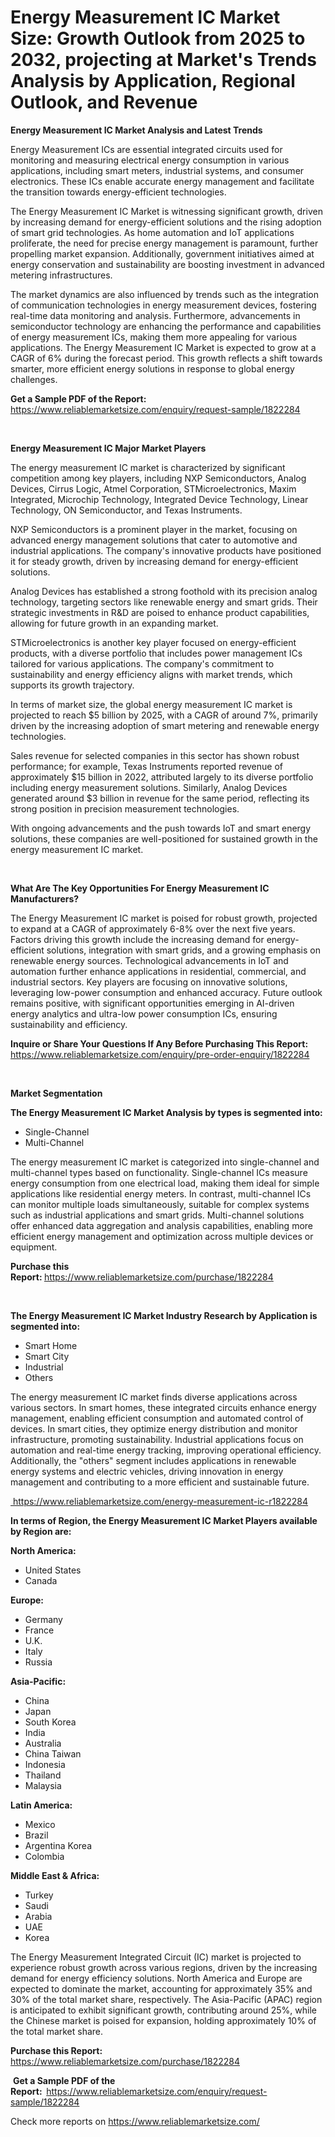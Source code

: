 <p><h1>Energy Measurement IC Market Size: Growth Outlook from 2025 to 2032, projecting at Market's Trends Analysis by Application, Regional Outlook, and Revenue</h1></p><p><strong>Energy Measurement IC Market Analysis and Latest Trends</strong></p>
<p><p>Energy Measurement ICs are essential integrated circuits used for monitoring and measuring electrical energy consumption in various applications, including smart meters, industrial systems, and consumer electronics. These ICs enable accurate energy management and facilitate the transition towards energy-efficient technologies. </p><p>The Energy Measurement IC Market is witnessing significant growth, driven by increasing demand for energy-efficient solutions and the rising adoption of smart grid technologies. As home automation and IoT applications proliferate, the need for precise energy management is paramount, further propelling market expansion. Additionally, government initiatives aimed at energy conservation and sustainability are boosting investment in advanced metering infrastructures.</p><p>The market dynamics are also influenced by trends such as the integration of communication technologies in energy measurement devices, fostering real-time data monitoring and analysis. Furthermore, advancements in semiconductor technology are enhancing the performance and capabilities of energy measurement ICs, making them more appealing for various applications. The Energy Measurement IC Market is expected to grow at a CAGR of 6% during the forecast period. This growth reflects a shift towards smarter, more efficient energy solutions in response to global energy challenges.</p></p>
<p><strong>Get a Sample PDF of the Report:&nbsp;</strong> <a href="https://www.reliablemarketsize.com/enquiry/request-sample/1822284?utm_campaign=2272&utm_medium=2&utm_source=Github&utm_content=ia&utm_term=10022025&utm_id=energy-measurement-ic">https://www.reliablemarketsize.com/enquiry/request-sample/1822284</a></p>
<p>&nbsp;</p>
<p><strong>Energy Measurement IC Major Market Players</strong></p>
<p><p>The energy measurement IC market is characterized by significant competition among key players, including NXP Semiconductors, Analog Devices, Cirrus Logic, Atmel Corporation, STMicroelectronics, Maxim Integrated, Microchip Technology, Integrated Device Technology, Linear Technology, ON Semiconductor, and Texas Instruments. </p><p>NXP Semiconductors is a prominent player in the market, focusing on advanced energy management solutions that cater to automotive and industrial applications. The company's innovative products have positioned it for steady growth, driven by increasing demand for energy-efficient solutions.</p><p>Analog Devices has established a strong foothold with its precision analog technology, targeting sectors like renewable energy and smart grids. Their strategic investments in R&D are poised to enhance product capabilities, allowing for future growth in an expanding market.</p><p>STMicroelectronics is another key player focused on energy-efficient products, with a diverse portfolio that includes power management ICs tailored for various applications. The company's commitment to sustainability and energy efficiency aligns with market trends, which supports its growth trajectory.</p><p>In terms of market size, the global energy measurement IC market is projected to reach $5 billion by 2025, with a CAGR of around 7%, primarily driven by the increasing adoption of smart metering and renewable energy technologies.</p><p>Sales revenue for selected companies in this sector has shown robust performance; for example, Texas Instruments reported revenue of approximately $15 billion in 2022, attributed largely to its diverse portfolio including energy measurement solutions. Similarly, Analog Devices generated around $3 billion in revenue for the same period, reflecting its strong position in precision measurement technologies. </p><p>With ongoing advancements and the push towards IoT and smart energy solutions, these companies are well-positioned for sustained growth in the energy measurement IC market.</p></p>
<p>&nbsp;</p>
<p><strong>What Are The Key Opportunities For Energy Measurement IC Manufacturers?</strong></p>
<p><p>The Energy Measurement IC market is poised for robust growth, projected to expand at a CAGR of approximately 6-8% over the next five years. Factors driving this growth include the increasing demand for energy-efficient solutions, integration with smart grids, and a growing emphasis on renewable energy sources. Technological advancements in IoT and automation further enhance applications in residential, commercial, and industrial sectors. Key players are focusing on innovative solutions, leveraging low-power consumption and enhanced accuracy. Future outlook remains positive, with significant opportunities emerging in AI-driven energy analytics and ultra-low power consumption ICs, ensuring sustainability and efficiency.</p></p>
<p><strong>Inquire or Share Your Questions If Any Before Purchasing This Report:</strong> <a href="https://www.reliablemarketsize.com/enquiry/pre-order-enquiry/1822284?utm_campaign=2272&utm_medium=2&utm_source=Github&utm_content=ia&utm_term=10022025&utm_id=energy-measurement-ic">https://www.reliablemarketsize.com/enquiry/pre-order-enquiry/1822284</a></p>
<p>&nbsp;</p>
<p><strong>Market Segmentation</strong></p>
<p><strong>The Energy Measurement IC Market Analysis by types is segmented into:</strong></p>
<p><ul><li>Single-Channel</li><li>Multi-Channel</li></ul></p>
<p><p>The energy measurement IC market is categorized into single-channel and multi-channel types based on functionality. Single-channel ICs measure energy consumption from one electrical load, making them ideal for simple applications like residential energy meters. In contrast, multi-channel ICs can monitor multiple loads simultaneously, suitable for complex systems such as industrial applications and smart grids. Multi-channel solutions offer enhanced data aggregation and analysis capabilities, enabling more efficient energy management and optimization across multiple devices or equipment.</p></p>
<p><strong>Purchase this Report:&nbsp;</strong><a href="https://www.reliablemarketsize.com/purchase/1822284?utm_campaign=2272&utm_medium=2&utm_source=Github&utm_content=ia&utm_term=10022025&utm_id=energy-measurement-ic">https://www.reliablemarketsize.com/purchase/1822284</a></p>
<p>&nbsp;</p>
<p><strong>The Energy Measurement IC Market Industry Research by Application is segmented into:</strong></p>
<p><ul><li>Smart Home</li><li>Smart City</li><li>Industrial</li><li>Others</li></ul></p>
<p><p>The energy measurement IC market finds diverse applications across various sectors. In smart homes, these integrated circuits enhance energy management, enabling efficient consumption and automated control of devices. In smart cities, they optimize energy distribution and monitor infrastructure, promoting sustainability. Industrial applications focus on automation and real-time energy tracking, improving operational efficiency. Additionally, the "others" segment includes applications in renewable energy systems and electric vehicles, driving innovation in energy management and contributing to a more efficient and sustainable future.</p></p>
<p><a href="https://www.reliablemarketsize.com/energy-measurement-ic-r1822284?utm_campaign=2272&utm_medium=2&utm_source=Github&utm_content=ia&utm_term=10022025&utm_id=energy-measurement-ic">&nbsp;https://www.reliablemarketsize.com/energy-measurement-ic-r1822284</a></p>
<p><strong>In terms of Region, the Energy Measurement IC Market Players available by Region are:</strong></p>
<p>
    <p> <strong> North America: </strong>
        <ul>
            <li>United States</li>
            <li>Canada</li>
        </ul>
        </p> 
    <p> <strong> Europe: </strong>
        <ul>
            <li>Germany</li>
            <li>France</li>
            <li>U.K.</li>
            <li>Italy</li>
            <li>Russia</li>
        </ul>
        </p> 
    <p> <strong> Asia-Pacific: </strong>
        <ul>
            <li>China</li>
            <li>Japan</li>
            <li>South Korea</li>
            <li>India</li>
            <li>Australia</li>
            <li>China Taiwan</li>
            <li>Indonesia</li>
            <li>Thailand</li>
            <li>Malaysia</li>
        </ul>
        </p> 
    <p> <strong> Latin America: </strong>
        <ul>
            <li>Mexico</li>
            <li>Brazil</li>
            <li>Argentina Korea</li>
            <li>Colombia</li>
        </ul>
        </p> 
    <p> <strong> Middle East & Africa: </strong>
        <ul>
            <li>Turkey</li>
            <li>Saudi</li>
            <li>Arabia</li>
            <li>UAE</li>
            <li>Korea</li>
        </ul>
    </p>
    </p>
<p><p>The Energy Measurement Integrated Circuit (IC) market is projected to experience robust growth across various regions, driven by the increasing demand for energy efficiency solutions. North America and Europe are expected to dominate the market, accounting for approximately 35% and 30% of the total market share, respectively. The Asia-Pacific (APAC) region is anticipated to exhibit significant growth, contributing around 25%, while the Chinese market is poised for expansion, holding approximately 10% of the total market share.</p></p>
<p><strong>Purchase this Report: </strong><a href="https://www.reliablemarketsize.com/purchase/1822284?utm_campaign=2272&utm_medium=2&utm_source=Github&utm_content=ia&utm_term=10022025&utm_id=energy-measurement-ic">https://www.reliablemarketsize.com/purchase/1822284</a></p>
<p>&nbsp;<strong>Get a Sample PDF of the Report:&nbsp;&nbsp;</strong><a href="https://www.reliablemarketsize.com/enquiry/request-sample/1822284?utm_campaign=2272&utm_medium=2&utm_source=Github&utm_content=ia&utm_term=10022025&utm_id=energy-measurement-ic">https://www.reliablemarketsize.com/enquiry/request-sample/1822284</a></p>
<p><strong></strong></p>
<p>Check more reports on <a href="https://www.reliablemarketsize.com/?utm_campaign=2272&utm_medium=2&utm_source=Github&utm_content=ia&utm_term=10022025&utm_id=energy-measurement-ic">https://www.reliablemarketsize.com/</a></p>